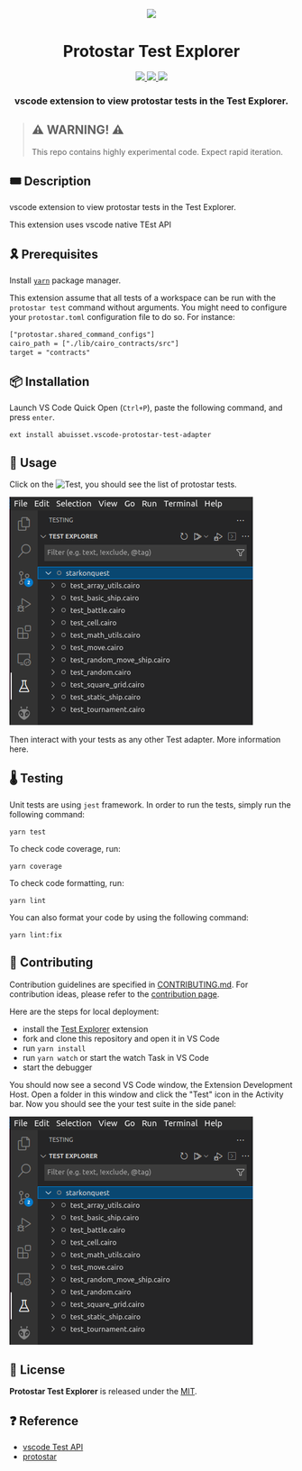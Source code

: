 <p align="center">
    <img src="resources/img/logo.png">
</p>
<div align="center">
  <h1 align="center">Protostar Test Explorer</h1>
  <p align="center">
    <a href="https://discord.gg/onlydust">
        <img src="https://img.shields.io/badge/Discord-6666FF?style=for-the-badge&logo=discord&logoColor=white">
    </a>
    <a href="https://twitter.com/intent/follow?screen_name=onlydust_xyz">
        <img src="https://img.shields.io/badge/Twitter-1DA1F2?style=for-the-badge&logo=twitter&logoColor=white">
    </a>
    <a href="https://contributions.onlydust.xyz/">
        <img src="https://img.shields.io/badge/Contribute-6A1B9A?style=for-the-badge&logo=notion&logoColor=white">
    </a>
  </p>
  
  <h3 align="center">vscode extension to view protostar tests in the Test Explorer.</h3>
</div>

> ## ⚠️ WARNING! ⚠️
>
> This repo contains highly experimental code.
> Expect rapid iteration.

## 🎟️ Description

vscode extension to view protostar tests in the Test Explorer.

This extension uses vscode native TEst API

## 🎗️ Prerequisites

Install [`yarn`](https://classic.yarnpkg.com/lang/en/docs/install/#debian-stable) package manager.

This extension assume that all tests of a workspace can be run with the `protostar test` command without arguments.
You might need to configure your `protostar.toml` configuration file to do so.
For instance:
```
["protostar.shared_command_configs"]
cairo_path = ["./lib/cairo_contracts/src"]
target = "contracts"
```

## 📦 Installation

Launch VS Code Quick Open (`Ctrl+P`), paste the following command, and press `enter`.
```
ext install abuisset.vscode-protostar-test-adapter
```

## 🔬 Usage

Click on the ![Test](./img/test-explorer-icon.png), you should see the list of protostar tests.

![test view](img/tests-view.png)

Then interact with your tests as any other Test adapter.
More information here.

## 🌡️ Testing

Unit tests are using `jest` framework.
In order to run the tests, simply run the following command:
```
yarn test
```

To check code coverage, run:
```
yarn coverage
```

To check code formatting, run:
```
yarn lint
```

You can also format your code by using the following command:
```
yarn lint:fix
```

## 🫶 Contributing

Contribution guidelines are specified in [CONTRIBUTING.md](CONTRIBUTING.md).
For contribution ideas, please refer to the [contribution page](https://contributions.onlydust.xyz).

Here are the steps for local deployment:

* install the [Test Explorer](https://marketplace.visualstudio.com/items?itemName=hbenl.vscode-test-explorer) extension
* fork and clone this repository and open it in VS Code
* run `yarn install`
* run `yarn watch` or start the watch Task in VS Code
* start the debugger

You should now see a second VS Code window, the Extension Development Host.
Open a folder in this window and click the "Test" icon in the Activity bar.
Now you should see the your test suite in the side panel:

![test view](img/tests-view.png)

## 📄 License

**Protostar Test Explorer** is released under the [MIT](LICENSE).

## ❓ Reference 

* [vscode Test API](https://code.visualstudio.com/api/extension-guides/testing)
* [protostar](https://docs.swmansion.com/protostar/)

